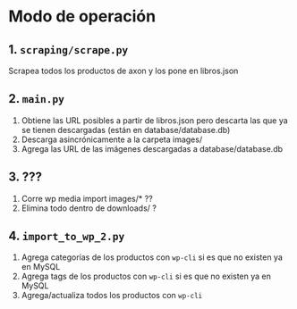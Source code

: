 # Modo de operación
## 1. `scraping/scrape.py`
Scrapea todos los productos de axon y los pone en libros.json

## 2. `main.py`
1. Obtiene las URL posibles a partir de libros.json pero descarta las que ya se tienen descargadas (están en database/database.db)
2. Descarga asincrónicamente a la carpeta images/
3. Agrega las URL de las imágenes descargadas a database/database.db

## 3. ???
1. Corre wp media import images/* ??
2. Elimina todo dentro de downloads/ ?

## 4. `import_to_wp_2.py`
1. Agrega categorías de los productos con `wp-cli` si es que no existen ya en MySQL
2. Agrega tags de los productos con `wp-cli` si es que no existen ya en MySQL
3. Agrega/actualiza todos los productos con `wp-cli`
